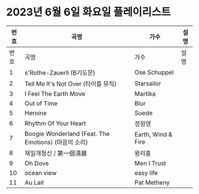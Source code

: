 # 2023년 6월 6일 화요일 플레이리스트

| 번호 | 곡명 | 가수 | 설명 |
|------|------|------|------|
| 번호 | 곡명 | 가수 | 설명 |
| 1 | s'Rothe-Zauerli (B기도문) | Ose Schuppel |  |
| 2 | Tell Me It's Not Over (타이틀 뮤직) | Starsailor |  |
| 3 | I Feel The Earth Move | Martika |  |
| 4 | Out of Time | Blur |  |
| 5 | Heroine | Suede |  |
| 6 | Rhythm Of Your Heart | 정원영 |  |
| 7 | Boogie Wonderland (Feat. The Emotions) (마음의 소리) | Earth, Wind & Fire |  |
| 8 | 제일개청신 / 第一個淸晨 | 왕리훙 |  |
| 9 | Oh Dove | Men I Trust |  |
| 10 | ocean view | easy life |  |
| 11 | Au Lait | Pat Metheny |  |
